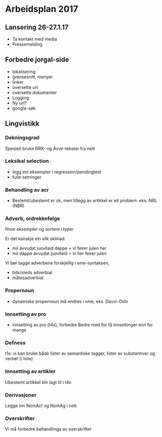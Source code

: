 Arbeidsplan 2017
===========

## Lansering 26-27.1.17
* Ta kontakt med media
* Pressemelding


## Forbedre jorgal-side
* lokalisering
* grensesnitt, menyer
* linker
* oversette url
* oversette dokumenter
* Logging
* Ny url?
* google-søk


## Lingvistikk


### Dekningsgrad
Spesielt bruke NRK- og Ávvir-tekster fra nett 


### Leksikal selection
* legg inn eksempler i regression/pendingtest
* fulle setninger


### Behandling av acr
* Bestemt/ubestemt er ok, men tillegg av artikkel er eit problem. 
eks. NRL (NBR)


###  Adverb, ordrekkefølge 
finne eksempler og sortere i typer


Er det kanskje ein slik skilnad:
* mii ávvudat juovllaid dáppe = vi feirer julen her
* mii dáppe ávvudat juovllaid = vi her feirer julen


Vi bør tagge adverbene forskjellig i sme-syntaksen, <dsf>
* tids/steds adverbial
* måtesadverbial


### Propernoun 
* dynamiske propernoun må endres i sme, eks. Davvi-Oslo 


###  Innsetting av pro 
* innsetting av pro (t4x), forbedre
Bedre med for få innsettinger enn for mange


###  Defness 
t1x: vi kan bruke både lister av semantiske tagger, lister av substantiver og verbet (i liste)


###  Innsetting av artikler
Ubestemt artikkel blir lagt til i t4x




###  Derivasjoner
Legge inn NomAct og NomAg i nob


###  Overskrifter
Vi må forbedre behandlinga av overskrifter


